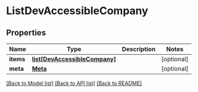 # ListDevAccessibleCompany

## Properties
Name | Type | Description | Notes
------------ | ------------- | ------------- | -------------
**items** | [**list[DevAccessibleCompany]**](DevAccessibleCompany.md) |  | [optional] 
**meta** | [**Meta**](Meta.md) |  | [optional] 

[[Back to Model list]](../README.md#documentation-for-models) [[Back to API list]](../README.md#documentation-for-api-endpoints) [[Back to README]](../README.md)


